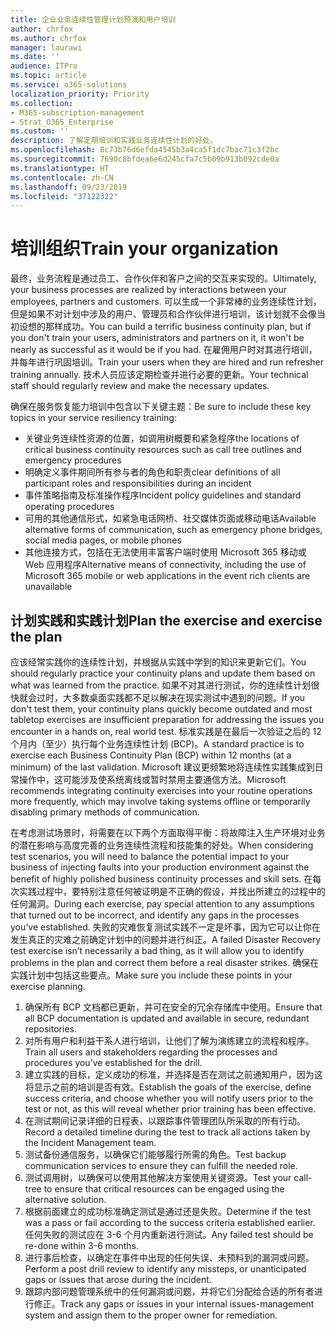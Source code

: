 ```yaml
---
title: 企业业务连续性管理计划预演和用户培训
author: chrfox
ms.author: chrfox
manager: laurawi
ms.date: ''
audience: ITPro
ms.topic: article
ms.service: o365-solutions
localization_priority: Priority
ms.collection:
- M365-subscription-management
- Strat_O365_Enterprise
ms.custom: ''
description: 了解定期培训和实践业务连续性计划的好处。
ms.openlocfilehash: 8c73b76d6efda4545b3a4ca5f1dc7bac71c3f2bc
ms.sourcegitcommit: 7690c8bfdea6e6d245cfa7c5b09b913b092cde0a
ms.translationtype: HT
ms.contentlocale: zh-CN
ms.lasthandoff: 09/23/2019
ms.locfileid: "37122322"
---
```

# <a name="train-your-organization"></a><span data-ttu-id="ab222-103">培训组织</span><span class="sxs-lookup"><span data-stu-id="ab222-103">Train your organization</span></span>

<span data-ttu-id="ab222-104">最终，业务流程是通过员工、合作伙伴和客户之间的交互来实现的。</span><span class="sxs-lookup"><span data-stu-id="ab222-104">Ultimately, your business processes are realized by interactions between your employees, partners and customers.</span></span> <span data-ttu-id="ab222-105">可以生成一个非常棒的业务连续性计划，但是如果不对计划中涉及的用户、管理员和合作伙伴进行培训，该计划就不会像当初设想的那样成功。</span><span class="sxs-lookup"><span data-stu-id="ab222-105">You can build a terrific business continuity plan, but if you don't train your users, administrators and partners on it, it won't be nearly as successful as it would be if you had.</span></span> <span data-ttu-id="ab222-106">在雇佣用户时对其进行培训，并每年进行巩固培训。</span><span class="sxs-lookup"><span data-stu-id="ab222-106">Train your users when they are hired and run refresher training annually.</span></span>
<span data-ttu-id="ab222-107">技术人员应该定期检查并进行必要的更新。</span><span class="sxs-lookup"><span data-stu-id="ab222-107">Your technical staff should regularly review and make the necessary updates.</span></span>

<span data-ttu-id="ab222-108">确保在服务恢复能力培训中包含以下关键主题：</span><span class="sxs-lookup"><span data-stu-id="ab222-108">Be sure to include these key topics in your service resiliency training:</span></span>

- <span data-ttu-id="ab222-109">关键业务连续性资源的位置，如调用树概要和紧急程序</span><span class="sxs-lookup"><span data-stu-id="ab222-109">the locations of critical business continuity resources such as call tree outlines and emergency procedures</span></span>
- <span data-ttu-id="ab222-110">明确定义事件期间所有参与者的角色和职责</span><span class="sxs-lookup"><span data-stu-id="ab222-110">clear definitions of all participant roles and responsibilities during an incident</span></span>
- <span data-ttu-id="ab222-111">事件策略指南及标准操作程序</span><span class="sxs-lookup"><span data-stu-id="ab222-111">Incident policy guidelines and standard operating procedures</span></span>
- <span data-ttu-id="ab222-112">可用的其他通信形式，如紧急电话网桥、社交媒体页面或移动电话</span><span class="sxs-lookup"><span data-stu-id="ab222-112">Available alternative forms of communication, such as emergency phone bridges, social media pages, or mobile phones</span></span>
- <span data-ttu-id="ab222-113">其他连接方式，包括在无法使用丰富客户端时使用 Microsoft 365 移动或 Web 应用程序</span><span class="sxs-lookup"><span data-stu-id="ab222-113">Alternative means of connectivity, including the use of Microsoft 365 mobile or web applications in the event rich clients are unavailable</span></span>

## <a name="plan-the-exercise-and-exercise-the-plan"></a><span data-ttu-id="ab222-114">计划实践和实践计划</span><span class="sxs-lookup"><span data-stu-id="ab222-114">Plan the exercise and exercise the plan</span></span>

<span data-ttu-id="ab222-115">应该经常实践你的连续性计划，并根据从实践中学到的知识来更新它们。</span><span class="sxs-lookup"><span data-stu-id="ab222-115">You should regularly practice your continuity plans and update them based on what was learned from the practice.</span></span> <span data-ttu-id="ab222-116">如果不对其进行测试，你的连续性计划很快就会过时，大多数桌面实践都不足以解决在现实测试中遇到的问题。</span><span class="sxs-lookup"><span data-stu-id="ab222-116">If you don't test them, your continuity plans quickly become outdated and most tabletop exercises are insufficient preparation for addressing the issues you encounter in a hands on, real world test.</span></span> <span data-ttu-id="ab222-117">标准实践是在最后一次验证之后的 12 个月内（至少）执行每个业务连续性计划 (BCP)。</span><span class="sxs-lookup"><span data-stu-id="ab222-117">A standard practice is to exercise each Business Continuity Plan (BCP) within 12 months (at a minimum) of the last validation.</span></span> <span data-ttu-id="ab222-118">Microsoft 建议更频繁地将连续性实践集成到日常操作中，这可能涉及使系统离线或暂时禁用主要通信方法。</span><span class="sxs-lookup"><span data-stu-id="ab222-118">Microsoft recommends integrating continuity exercises into your routine operations more frequently, which may involve taking systems offline or temporarily disabling primary methods of communication.</span></span>  

<span data-ttu-id="ab222-119">在考虑测试场景时，将需要在以下两个方面取得平衡：将故障注入生产环境对业务的潜在影响与高度完善的业务连续性流程和技能集的好处。</span><span class="sxs-lookup"><span data-stu-id="ab222-119">When considering test scenarios, you will need to balance the potential impact to your business of injecting faults into your production environment against the benefit of highly polished business continuity processes and skill sets.</span></span>
<span data-ttu-id="ab222-120">在每次实践过程中，要特别注意任何被证明是不正确的假设，并找出所建立的过程中的任何漏洞。</span><span class="sxs-lookup"><span data-stu-id="ab222-120">During each exercise, pay special attention to any assumptions that turned out to be incorrect, and identify any gaps in the processes you’ve established.</span></span> <span data-ttu-id="ab222-121">失败的灾难恢复测试实践不一定是坏事，因为它可以让你在发生真正的灾难之前确定计划中的问题并进行纠正。</span><span class="sxs-lookup"><span data-stu-id="ab222-121">A failed Disaster Recovery test exercise isn’t necessarily a bad thing, as it will allow you to identify problems in the plan and correct them before a real disaster strikes.</span></span> <span data-ttu-id="ab222-122">确保在实践计划中包括这些要点。</span><span class="sxs-lookup"><span data-stu-id="ab222-122">Make sure you include these points in your exercise planning.</span></span>

1. <span data-ttu-id="ab222-123">确保所有 BCP 文档都已更新，并可在安全的冗余存储库中使用。</span><span class="sxs-lookup"><span data-stu-id="ab222-123">Ensure that all BCP documentation is updated and available in secure, redundant repositories.</span></span>
2. <span data-ttu-id="ab222-124">对所有用户和利益干系人进行培训，让他们了解为演练建立的流程和程序。</span><span class="sxs-lookup"><span data-stu-id="ab222-124">Train all users and stakeholders regarding the processes and procedures you’ve established for the drill.</span></span>
3. <span data-ttu-id="ab222-125">建立实践的目标，定义成功的标准，并选择是否在测试之前通知用户，因为这将显示之前的培训是否有效。</span><span class="sxs-lookup"><span data-stu-id="ab222-125">Establish the goals of the exercise, define success criteria, and choose whether you will notify users prior to the test or not, as this will reveal whether prior training has been effective.</span></span>
4. <span data-ttu-id="ab222-126">在测试期间记录详细的日程表，以跟踪事件管理团队所采取的所有行动。</span><span class="sxs-lookup"><span data-stu-id="ab222-126">Record a detailed timeline during the test to track all actions taken by the Incident Management team.</span></span>
5. <span data-ttu-id="ab222-127">测试备份通信服务，以确保它们能够履行所需的角色。</span><span class="sxs-lookup"><span data-stu-id="ab222-127">Test backup communication services to ensure they can fulfill the needed role.</span></span>
6. <span data-ttu-id="ab222-128">测试调用树，以确保可以使用其他解决方案使用关键资源。</span><span class="sxs-lookup"><span data-stu-id="ab222-128">Test your call-tree to ensure that critical resources can be engaged using the alternative solution.</span></span>
7. <span data-ttu-id="ab222-129">根据前面建立的成功标准确定测试是通过还是失败。</span><span class="sxs-lookup"><span data-stu-id="ab222-129">Determine if the test was a pass or fail according to the success criteria established earlier.</span></span> <span data-ttu-id="ab222-130">任何失败的测试应在 3-6 个月内重新进行测试。</span><span class="sxs-lookup"><span data-stu-id="ab222-130">Any failed test should be re-done within 3-6 months.</span></span>
8. <span data-ttu-id="ab222-131">进行事后检查，以确定在事件中出现的任何失误、未预料到的漏洞或问题。</span><span class="sxs-lookup"><span data-stu-id="ab222-131">Perform a post drill review to identify any missteps, or unanticipated gaps or issues that arose during the incident.</span></span>
9. <span data-ttu-id="ab222-132">跟踪内部问题管理系统中的任何漏洞或问题，并将它们分配给合适的所有者进行修正。</span><span class="sxs-lookup"><span data-stu-id="ab222-132">Track any gaps or issues in your internal issues-management system and assign them to the proper owner for remediation.</span></span>
